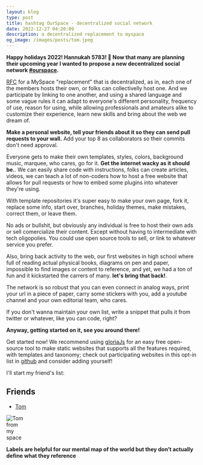 ```yaml
---
layout: blog
type: post
title: hashtag OurSpace - decentralized social network
date: 2022-12-27 04:20:09
description: a decentralized replacement to myspace
og_image: /images/posts/tom.jpeg
---
```


**Happy holidays 2022! Hannukah 5783! 🪬 Now that many are planning their upcoming year I wanted to propose a new decentralized social network [#ourspace](https://twitter.com/hashtag/ourspace).**

[RFC](https://twitter.com/dvidsilva/status/1607790271126802437) for a MySpace "replacement" that is decentralized, as in, each one of the members hosts their own, or folks can collectivelly host one. And we participate by linking to one another, and using a shared language and some vague rules it can adapt to everyone's different personality, frequency of use, reason for using, while allowing professionals and amateurs alike to customize their experience, learn new skills and bring about the web we dream of.

**Make a personal website, tell your friends about it so they can send pull requests to your wall.** Add your top 8 as collaborators so their commits don't need approval.

Everyone gets to make their own templates, styles, colors, background music, marquee, who cares, go for it.  **Get the internet wacky as it should be.**. We can easily share code with instructions, folks can create articles, videos, we can teach a lot of non-coders how to host a free website that allows for pull requests or how to embed some plugins into whatever they're using.

With template repositories it's super easy to make your own page, fork it, replace some info, start over, branches, holiday themes, make mistakes, correct them, or leave them.

 No ads or bullshit, but obviously any individual is free to host their own ads or sell comercialize their content. Except without having to intermediate with tech oligopolies. You could use open source tools to sell, or link to whatever service you prefer.

Also, bring back activity to the web, our first websites in high school where full of reading actual physical books, diagrams on pen and paper, impossible to find images or content to reference, and yet, we had a ton of fun and it kickstarted the carrers of many. **let's bring that back!**.

The network is so robust that you can even connect in analog ways, print your url in a piece of paper, carry some stickers with you, add a youtube channel and your own editorial team, who cares.

If you don't wanna maintain your own list, write a snippet that pulls it from twitter or whatever, like you can code, right?

**Anyway, getting started on it, see you around there!**

Get started now! We recommend using [gloriaJs](https://gloria.js.org) for an easy free open-source tool to make static websites that supports all the features required, with templates and taxonomy; check out participating websites in this opt-in list in [github](https://github.com/gloriajs/ourspace) and consider adding yourself!

I'll start my friend's list:

## Friends

* [Tom](https://twitter.com/tomfromspace)
<img src="/images/posts/tom.jpeg" alt="Tom from my space" style="max-width: 48px">

**Labels are helpful for our mental map of the world but they don’t actually define what they reference**
